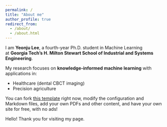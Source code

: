 ```yaml
---
permalink: /
title: "About me"
author_profile: true
redirect_from: 
  - /about/
  - /about.html
---
```


I am **Yeonju Lee**, a fourth-year Ph.D. student in Machine Learning <br> at **Georgia Tech’s H. Milton Stewart School of Industrial and Systems Engineering**.  

My research focuses on **knowledge-informed machine learning** with applications in:  
- Healthcare (dental CBCT imaging)  
- Precision agriculture


 You can fork [this template](https://github.com/academicpages/academicpages.github.io) right now, modify the configuration and Markdown files, add your own PDFs and other content, and have your own site for free, with no ads!


Hello! Thank you for visiting my page.  


